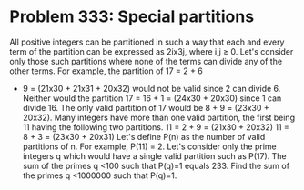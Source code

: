 # Problem 333: Special partitions
All positive integers can be partitioned in such a way that each and
every term of the partition can be expressed as 2ix3j, where i,j ≥ 0.
Let's consider only those such partitions where none of the terms can
divide any of the other terms. For example, the partition of 17 = 2 + 6
+ 9 = (21x30 + 21x31 + 20x32) would not be valid since 2 can divide 6.
Neither would the partition 17 = 16 + 1 = (24x30 + 20x30) since 1 can
divide 16. The only valid partition of 17 would be 8 + 9 = (23x30 +
20x32). Many integers have more than one valid partition, the first
being 11 having the following two partitions. 11 = 2 + 9 = (21x30 +
20x32) 11 = 8 + 3 = (23x30 + 20x31) Let's define P(n) as the number of
valid partitions of n. For example, P(11) = 2. Let's consider only the
prime integers q which would have a single valid partition such as
P(17). The sum of the primes q &lt;100 such that P(q)=1 equals 233. Find
the sum of the primes q &lt;1000000 such that P(q)=1.
